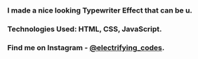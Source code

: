 ### I made a nice looking Typewriter Effect that can be u.

### Technologies Used: HTML, CSS, JavaScript.

### Find me on Instagram - [@electrifying_codes][Instagram].

[Instagram]: https://www.instagram.com/electrifying_codes